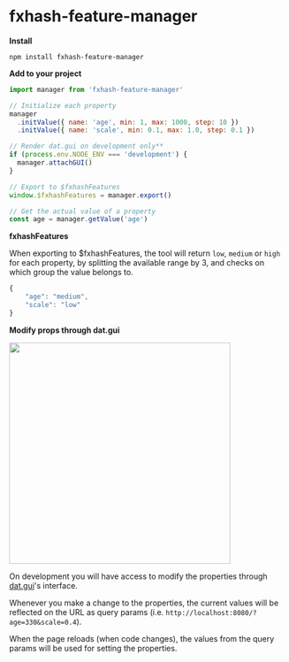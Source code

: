 # fxhash-feature-manager

**Install**
```
npm install fxhash-feature-manager
```

**Add to your project**

```js
import manager from 'fxhash-feature-manager'

// Initialize each property
manager
  .initValue({ name: 'age', min: 1, max: 1000, step: 10 })
  .initValue({ name: 'scale', min: 0.1, max: 1.0, step: 0.1 })

// Render dat.gui on development only**
if (process.env.NODE_ENV === 'development') {
  manager.attachGUI()
}

// Export to $fxhashFeatures
window.$fxhashFeatures = manager.export()

// Get the actual value of a property
const age = manager.getValue('age')
```

**fxhashFeatures**

When exporting to $fxhashFeatures, the tool will return `low`, `medium` or `high` for each property, by splitting the available range by 3, and checks on which group the value belongs to.

```js
{
    "age": "medium",
    "scale": "low"
}
```

**Modify props through dat.gui**

<img src="https://user-images.githubusercontent.com/697014/149325383-7968d6e0-5174-40de-9853-398ccfb0999b.png" width="400"/>

On development you will have access to modify the properties through [dat.gui](https://github.com/dataarts/dat.gui)'s interface.

Whenever you make a change to the properties, the current values will be reflected on the URL as query params (i.e. `http://localhost:8080/?age=330&scale=0.4`).

When the page reloads (when code changes), the values from the query params will be used for setting the properties.
